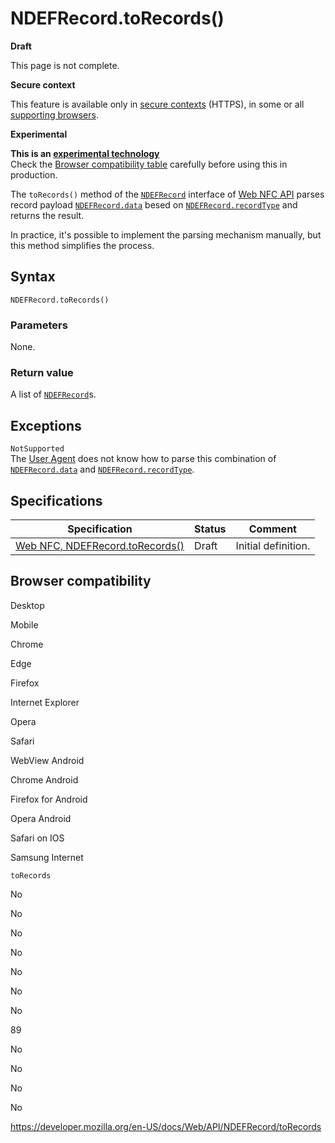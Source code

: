 NDEFRecord.toRecords()
======================

**Draft**

This page is not complete.

**Secure context**

This feature is available only in [secure contexts](https://developer.mozilla.org/en-US/docs/Web/Security/Secure_Contexts) (HTTPS), in some or all [supporting browsers](#browser_compatibility).

**Experimental**

**This is an [experimental technology](https://developer.mozilla.org/en-US/docs/MDN/Guidelines/Conventions_definitions#experimental)**  
Check the [Browser compatibility table](#browser_compatibility) carefully before using this in production.

The `toRecords()` method of the [`NDEFRecord`](../ndefrecord) interface of [Web NFC API](../webnfc_api) parses record payload [`NDEFRecord.data`](data) besed on [`NDEFRecord.recordType`](recordtype) and returns the result.

In practice, it's possible to implement the parsing mechanism manually, but this method simplifies the process.

Syntax
------

    NDEFRecord.toRecords()

### Parameters

None.

### Return value

A list of [`NDEFRecord`](../ndefrecord)s.

Exceptions
----------

`NotSupported`  
The [User Agent](https://developer.mozilla.org/en-US/docs/Glossary/User_agent) does not know how to parse this combination of [`NDEFRecord.data`](data) and [`NDEFRecord.recordType`](recordtype).

Specifications
--------------

<table><thead><tr class="header"><th>Specification</th><th>Status</th><th>Comment</th></tr></thead><tbody><tr class="odd"><td><a href="https://w3c.github.io/web-nfc/#dom-ndefrecord-torecords">Web NFC, NDEFRecord.toRecords()</a></td><td>Draft</td><td>Initial definition.</td></tr></tbody></table>

Browser compatibility
---------------------

Desktop

Mobile

Chrome

Edge

Firefox

Internet Explorer

Opera

Safari

WebView Android

Chrome Android

Firefox for Android

Opera Android

Safari on IOS

Samsung Internet

`toRecords`

No

No

No

No

No

No

No

89

No

No

No

No

<a href="https://developer.mozilla.org/en-US/docs/Web/API/NDEFRecord/toRecords" class="_attribution-link">https://developer.mozilla.org/en-US/docs/Web/API/NDEFRecord/toRecords</a>
